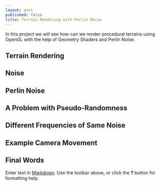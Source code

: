 ```yaml
---
layout: post
published: false
title: Terrain Rendering with Perlin Noise
---
```

In this project we will see how can we render procedural terrains using OpenGL with the help of Geometry Shaders and Perlin Noise. 

## Terrain Rendering

## Noise

## Perlin Noise

## A Problem with Pseudo-Randomness

## Different Frequencies of Same Noise

## Example Camera Movement

## Final Words

Enter text in [Markdown](http://daringfireball.net/projects/markdown/). Use the toolbar above, or click the **?** button for formatting help.
